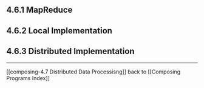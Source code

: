 ## 4.6.1 MapReduce

## 4.6.2 Local Implementation

## 4.6.3 Distributed Implementation


---
[[composing-4.7 Distributed Data Processisng]]
back to [[Composing Programs Index]]